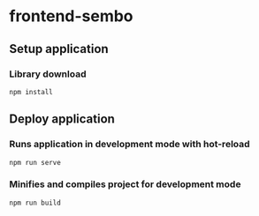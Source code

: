 # frontend-sembo

## Setup application
### Library download
```
npm install
```

## Deploy application
### Runs application in development mode with hot-reload
```
npm run serve
```

### Minifies and compiles project for development mode
```
npm run build
```

